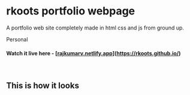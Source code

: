 # rkoots portfolio webpage

A portfolio web site completely made in html css and js from ground up.

Personal 

#### Watch it live here - [[rajkumarv.netlify.app](https://rkoots.github.io/)](https://rkoots.github.io/)
<br>

## This is how it looks
